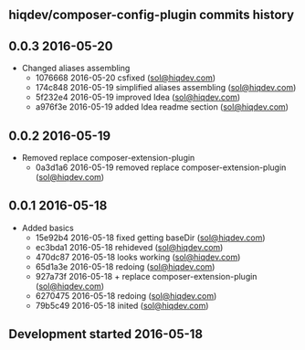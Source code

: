 hiqdev/composer-config-plugin commits history
---------------------------------------------

## 0.0.3 2016-05-20

- Changed aliases assembling
    - 1076668 2016-05-20 csfixed (sol@hiqdev.com)
    - 174c848 2016-05-19 simplified aliases assembling (sol@hiqdev.com)
    - 5f232e4 2016-05-19 improved Idea (sol@hiqdev.com)
    - a976f3e 2016-05-19 added Idea readme section (sol@hiqdev.com)

## 0.0.2 2016-05-19

- Removed replace composer-extension-plugin
    - 0a3d1a6 2016-05-19 removed replace composer-extension-plugin (sol@hiqdev.com)

## 0.0.1 2016-05-18

- Added basics
    - 15e92b4 2016-05-18 fixed getting baseDir (sol@hiqdev.com)
    - ec3bda1 2016-05-18 rehideved (sol@hiqdev.com)
    - 470dc87 2016-05-18 looks working (sol@hiqdev.com)
    - 65d1a3e 2016-05-18 redoing (sol@hiqdev.com)
    - 927a73f 2016-05-18 + replace composer-extension-plugin (sol@hiqdev.com)
    - 6270475 2016-05-18 redoing (sol@hiqdev.com)
    - 79b5c49 2016-05-18 inited (sol@hiqdev.com)

## Development started 2016-05-18

